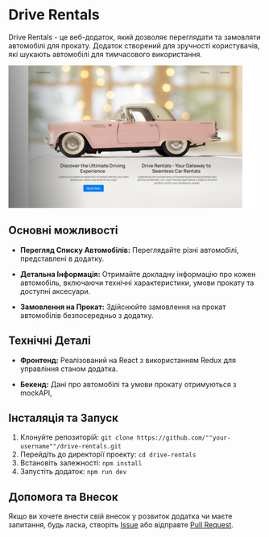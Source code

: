 # Drive Rentals

Drive Rentals - це веб-додаток, який дозволяє переглядати та замовляти
автомобілі для прокату. Додаток створений для зручності користувачів, які
шукають автомобілі для тимчасового використання.

![Home page](/public/readme.png)

## Основні можливості

- **Перегляд Списку Автомобілів:** Переглядайте різні автомобілі, представлені в
  додатку.

- **Детальна Інформація:** Отримайте докладну інформацію про кожен автомобіль,
  включаючи технічні характеристики, умови прокату та доступні аксесуари.

- **Замовлення на Прокат:** Здійснюйте замовлення на прокат автомобілів
  безпосередньо з додатку.

## Технічні Деталі

- **Фронтенд:** Реалізований на React з використанням Redux для управління
  станом додатка.

- **Бекенд:** Дані про автомобілі та умови прокату отримуються з mockAPI,

## Інсталяція та Запуск

1. Клонуйте репозиторій:
   `git clone https://github.com/""your-username""/drive-rentals.git`
2. Перейдіть до директорії проекту: `cd drive-rentals`
3. Встановіть залежності: `npm install`
4. Запустіть додаток: `npm run dev`

## Допомога та Внесок

Якщо ви хочете внести свій внесок у розвиток додатка чи маєте запитання, будь
ласка, створіть [Issue](https://github.com/Sokilskill/drive-rentals/issues) або
відправте [Pull Request](https://github.com/Sokilskill/drive-rentals/pulls).
